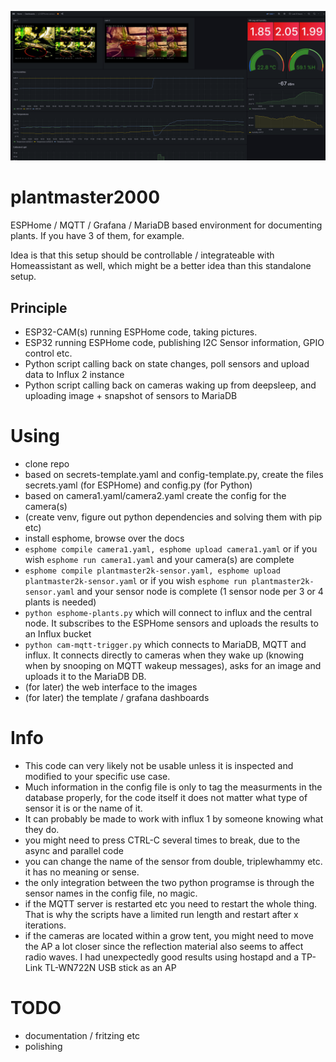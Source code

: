 ![grafana_screenshot](https://github.com/DJ1975-SE/plantmaster2000/blob/main/presentation/grafana-example.png)

# plantmaster2000
ESPHome / MQTT / Grafana / MariaDB based environment for documenting plants. If you have 3 of them, for example.

Idea is that this setup should be controllable / integrateable with Homeassistant as well, which might be a better idea than this standalone setup.

## Principle
* ESP32-CAM(s) running ESPHome code, taking pictures.
* ESP32 running ESPHome code, publishing I2C Sensor information, GPIO control etc.
* Python script calling back on state changes, poll sensors and upload data to Influx 2 instance
* Python script calling back on cameras waking up from deepsleep, and uploading image + snapshot of sensors to MariaDB

# Using
* clone repo
* based on secrets-template.yaml and config-template.py, create the files secrets.yaml (for ESPHome) and config.py (for Python)
* based on camera1.yaml/camera2.yaml create the config for the camera(s)
* (create venv, figure out python dependencies and solving them with pip etc)
* install esphome, browse over the docs
* ```esphome compile camera1.yaml, esphome upload camera1.yaml``` or if you wish ```esphome run camera1.yaml``` and your camera(s) are complete
* ```esphome compile plantmaster2k-sensor.yaml, esphome upload plantmaster2k-sensor.yaml``` or if you wish ```esphome run plantmaster2k-sensor.yaml``` and your sensor node is complete (1 sensor node per 3 or 4 plants is needed)
* ```python esphome-plants.py``` which will connect to influx and the central node. It subscribes to the ESPHome sensors and uploads the results to an Influx bucket
* ```python cam-mqtt-trigger.py``` which connects to MariaDB, MQTT and influx. It connects directly to cameras when they wake up (knowing when by snooping on MQTT wakeup messages), asks for an image and uploads it to the MariaDB DB.
* (for later) the web interface to the images
* (for later) the template / grafana dashboards 


# Info
* This code can very likely not be usable unless it is inspected and modified to your specific use case.
* Much information in the config file is only to tag the measurments in the database properly, for the code itself it does not matter what type of sensor it is or the name of it.
* It can probably be made to work with influx 1 by someone knowing what they do.
* you might need to press CTRL-C several times to break, due to the async and parallel code
* you can change the name of the sensor from double, triplewhammy etc. it has no meaning or sense.
* the only integration between the two python programse is through the sensor names in the config file, no magic.
* if the MQTT server is restarted etc you need to restart the whole thing. That is why the scripts have a limited run length and restart after x iterations.
* if the cameras are located within a grow tent, you might need to move the AP a lot closer since the reflection material also seems to affect radio waves. I had unexpectedly good results using hostapd and a TP-Link TL-WN722N USB stick as an AP


# TODO
* documentation / fritzing etc
* polishing
